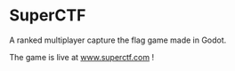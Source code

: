 # SuperCTF
A ranked multiplayer capture the flag game made in Godot.

The game is live at www.superctf.com !


